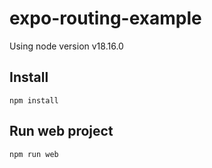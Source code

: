 # expo-routing-example

Using node version v18.16.0

## Install
```
npm install
```

## Run web project

```
npm run web
```
